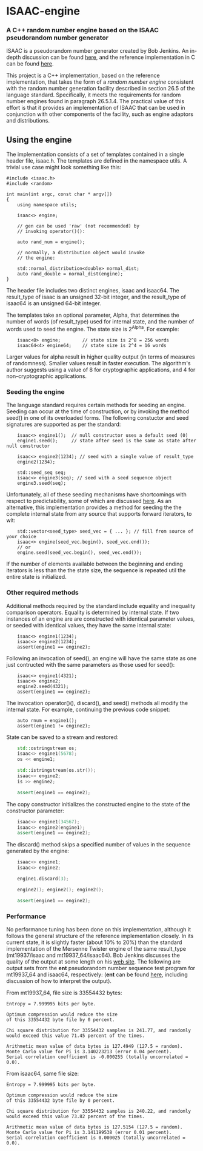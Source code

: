 # ISAAC-engine

### A C++ random number engine based on the ISAAC pseudorandom number generator

ISAAC is a pseudorandom number generator created by Bob Jenkins. An in-depth discussion can
be found [here](http://burtleburtle.net/bob/rand/isaac.html), and the reference implementation
in C can be found [here](http://burtleburtle.net/bob/rand/isaacafa.html).

This project is a C++ implementation, based on the reference implementation, that takes
the form of a *random number engine* consistent with the random number generation
facility described in section 26.5 of the language standard. Specifically, it meets the
requirements for random number engines found in paragraph 26.5.1.4. The practical value of this
effort is that it provides an implementation of ISAAC that can be used in conjunction with
other components of the facility, such as engine adaptors and distributions.

## Using the engine

The implementation consists of a set of templates contained in a single header file, isaac.h.
The templates are defined in the namespace utils. A trivial use case might look something like this:

````
#include <isaac.h>
#include <random>

int main(int argc, const char * argv[])
{
	using namespace utils;

	isaac<> engine;

	// gen can be used 'raw' (not recommended) by
	// invoking operator()():

	auto rand_num = engine();

	// normally, a distribution object would invoke 
	// the engine:

	std::normal_distribution<double> normal_dist;
	auto rand_double = normal_dist(engine);
}
````
The header file includes two distinct engines, isaac and isaac64. The result_type of
isaac is an unsigned 32-bit integer, and the result_type of isaac64
is an unsigned 64-bit integer.

The templates take an optional parameter, Alpha, that determines the number of words
(of result_type) used for internal state, and the number of words used to seed the engine.
The state size is 2<sup>Alpha</sup>. For example:
````
	isaac<8> engine; 		// state size is 2^8 = 256 words
	isaac64<4> engine64; 	// state size is 2^4 = 16 words
````
Larger values for alpha result in higher quality output (in terms of measures of randomness).
Smaller values result in faster execution. The algorithm's author suggests using a value
of 8 for cryptographic applications, and 4 for non-cryptographic applications.

### Seeding the engine

The language standard requires certain methods for seeding an engine. Seeding can
occur at the time of construction, or by invoking the method seed() in one of its 
overloaded forms. The following constuctor and seed signatures are supported as per
the standard:

````
	isaac<> engine1(); 	// null constructor uses a default seed (0)
	engine1.seed();		// state after seed is the same as state after null constructor

	isaac<> engine2(1234); // seed with a single value of result_type
	engine2(1234);

	std::seed_seq seq;
	isaac<> engine3(seq); // seed with a seed sequence object
	engine3.seed(seq);
````
Unfortunately, all of these seeding mechanisms have shortcomings with respect to predictability,
some of which are discussed [here](http://www.pcg-random.org/posts/cpp-seeding-surprises.html).
As an alternative, this implementation provides a method for seeding the the complete internal state
from any source that supports forward iterators, to wit:

````
	std::vector<seed_type> seed_vec = { ... }; // fill from source of your choice
	isaac<> engine(seed_vec.begin(), seed_vec.end());
	// or
	engine.seed(seed_vec.begin(), seed_vec.end());
````
If the number of elements available between the beginning and ending iterators is less than the the
state size, the sequence is repeated util the entire state is initialized.

### Other required methods

Additional methods required by the standard include equality and inequality comparison operators.
Equality is determined by internal state. If two instances of an engine are are constructed with identical
parameter values, or seeded with identical values, they have the same internal state:
````
	isaac<> engine1(1234);
	isaac<> engine2(1234);
	assert(engine1 == engine2);
````
Following an invocation of seed(), an engine will have the same state as one just contructed with
the same parameters as those used for seed():
````
	isaac<> engine1(4321);
	isaac<> engine2;
	engine2.seed(4321);
	assert(engine1 == engine2);
````
The invocation operator()(), discard(), and seed() methods all modify the internal state. For example, 
continuing the previous code snippet:
````
	auto rnum = engine1();
	assert(engine1 != engine2);
````
State can be saved to a stream and restored:
```` C++
	std::ostringstream os;
	isaac<> engine1(5678);
	os << engine1;

	std::istringstream(os.str());
	isaac<> engine2;
	is >> engine2;

	assert(engine1 == engine2);
````
The copy constructor initializes the constructed engine to the state of the constructor parameter:
````C++
	isaac<> engine1(34567);
	isaac<> engine2(engine1);
	assert(engine1 == engine2);
````
The discard() method skips a specified number of values in the sequence generated by the engine:
````C++
	isaac<> engine1;
	isaac<> engine2;

	engine1.discard(3);

	engine2(); engine2(); engine2();

	assert(engine1 == engine2);
````

### Performance

No performance tuning has been done on this implementation, although it follows the general structure of
the reference implementation closely. In its current state, it is slightly faster (about 10% to 20%) than the 
standard implementation of the Mersenne Twister engine of the same result_type (mt19937/isaac and mt19937_64/isaac64).
Bob Jenkins discusses the quality of the output at some length on his 
[web site](http://burtleburtle.net/bob/rand/isaac.html). The following
are output sets from the **ent** pseudorandom number sequence test program for mt19937_64 and isaac64, respectively:
(**ent** can be found [here](http://www.fourmilab.ch/random/), including discussion of how to interpret the output).

From mt19937_64, file size is 33554432 bytes:
````
Entropy = 7.999995 bits per byte.

Optimum compression would reduce the size
of this 33554432 byte file by 0 percent.

Chi square distribution for 33554432 samples is 241.77, and randomly
would exceed this value 71.45 percent of the times.

Arithmetic mean value of data bytes is 127.4949 (127.5 = random).
Monte Carlo value for Pi is 3.140223213 (error 0.04 percent).
Serial correlation coefficient is -0.000255 (totally uncorrelated = 0.0).
````
From isaac64, same file size:
````
Entropy = 7.999995 bits per byte.

Optimum compression would reduce the size
of this 33554432 byte file by 0 percent.

Chi square distribution for 33554432 samples is 240.22, and randomly
would exceed this value 73.82 percent of the times.

Arithmetic mean value of data bytes is 127.5154 (127.5 = random).
Monte Carlo value for Pi is 3.141199538 (error 0.01 percent).
Serial correlation coefficient is 0.000025 (totally uncorrelated = 0.0).
````






